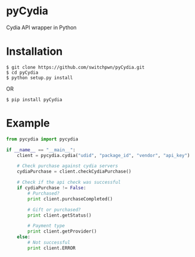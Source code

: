 pyCydia
=======

Cydia API wrapper in Python

Installation
=======
```
$ git clone https://github.com/switchpwn/pyCydia.git
$ cd pyCydia
$ python setup.py install
```
OR
```
$ pip install pyCydia
```

Example
=======
```python
from pycydia import pycydia

if __name__ == "__main__":
    client = pycydia.cydia("udid", "package_id", "vendor", "api_key")

    # Check purchase against cydia servers
    cydiaPurchase = client.checkCydiaPurchase()

    # Check if the api check was successful
    if cydiaPurchase != False:
        # Purchased?
        print client.purchaseCompleted()

        # Gift or purchased?
        print client.getStatus()

        # Payment type
        print client.getProvider()
    else:
        # Not successful
        print client.ERROR
```
